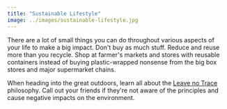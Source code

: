 ```yaml
---
title: "Sustainable Lifestyle"
image: ../images/sustainable-lifestyle.jpg
---
```


There are a lot of small things you can do throughout various aspects of your life to make a big impact. Don't buy as much stuff. Reduce and reuse more than you recycle. Shop at farmer's markets and stores with reusable containers instead of buying plastic-wrapped nonsense from the big box stores and major supermarket chains. 

When heading into the great outdoors, learn all about the [Leave no Trace](https://lnt.org/why/7-principles/) philosophy. Call out your friends if they're not aware of the principles and cause negative impacts on the environment. 
